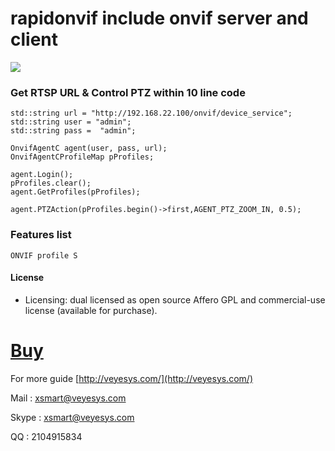 # rapidonvif include onvif server and client #

![](https://github.com/veyesys/rapidonvif/blob/rapidonvif/onvif/doc/rapidonvif.png)

### Get RTSP URL & Control PTZ within 10 line code
	std::string url = "http://192.168.22.100/onvif/device_service";
	std::string user = "admin";
	std::string pass =  "admin";

	OnvifAgentC agent(user, pass, url);
	OnvifAgentCProfileMap pProfiles;

	agent.Login();
	pProfiles.clear();
	agent.GetProfiles(pProfiles);
	
	agent.PTZAction(pProfiles.begin()->first,AGENT_PTZ_ZOOM_IN, 0.5);

### Features list ###
	ONVIF profile S

#### License ####
* Licensing: dual licensed as open source Affero GPL and commercial-use license (available for purchase).


# [Buy](http://veyesys.com/index.html#license) #


For more guide
[http://veyesys.com/](http://veyesys.com/)

Mail  : [xsmart@veyesys.com](xsmart@veyesys.com)

Skype : xsmart@veyesys.com

QQ    : 2104915834
